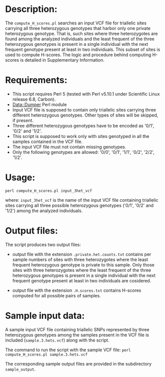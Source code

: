 # Description:

The `compute_H_scores.pl` searches an input VCF file for triallelic sites 
carrying all three heterozygous genotypes that harbor only one private 
heterozygous genotype. That is, such sites where three heterozygotes are found
among the analyzed individuals and the least frequent of the three heterozygous 
genotypes is present in a single individual with the next frequent genotype 
present at least in two individuals. 
This subset of sites is used to compute H-scores. 
The logic and procedure behind computing H-scores is detailed in Supplementary 
Information. 

# Requirements:

* This script requires Perl 5 (tested with Perl v5.10.1 under Scientific Linux
  release 6.8, Carbon).
* [Data::Dumper](https://perldoc.perl.org/Data/Dumper.html) Perl module
* Input VCF file is supposed to contain only triallelic sites carrying three 
  different heterozygous genotypes. Other types of sites will be skipped, if present.
* Three different heterozygous genotypes have to be encoded as '0/1', '0/2' and '1/2'.
* This script is supposed to work only with sites genotyped in all the samples 
  contained in the VCF file. 
* The input VCF file must not contain missing genotypes.
* Only the following genotypes are allowed:  '0/0', '0/1', '1/1', '0/2', '2/2', '1/2'.


# Usage:

`perl compute_H_scores.pl input_3het_vcf`

where: 
`input_3het_vcf` is the name of the input VCF file containing triallelic sites
carrying all three possible heterozygous genotypes ('0/1', '0/2' and '1/2') 
among the analyzed individuals.


# Output files:

The script produces two output files:

* output file with the extension `.private.het.counts.txt` 
 contains per sample numbers of sites with three heterozygotes where 
 the least frequent heterozygous genotype is private to this sample.
 Only those sites with three heterozygotes where the least frequent 
 of the three heterozygous genotypes is present in a single individual 
 with the next frequent genotype present at least in two individuals
 are cosidered.

* output file with the extension `.H.scores.txt` contains 
 H-scores computed for all possible pairs of samples.


# Sample input data:

A sample input VCF file containing triallelic SNPs represented by
three heterozygous genotypes among the samples present in the
VCF file is included (`sample.3.hets.vcf`) along with the script.

The command to run the script with the sample VCF file:
`perl compute_H_scores.pl sample.3.hets.vcf`

The corresponding sample output files are provided in the subdirectory
`sample_output`.
